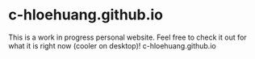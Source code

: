 # c-hloehuang.github.io

This is a work in progress personal website. Feel free to check it out for what it is right now (cooler on desktop)!
c-hloehuang.github.io
